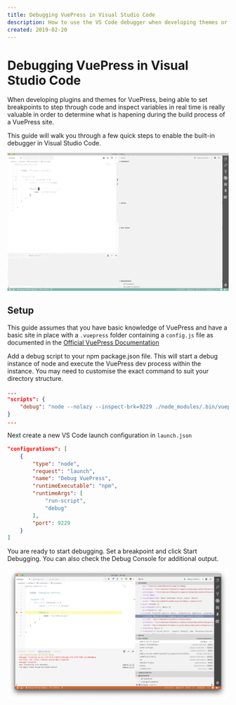 ```yaml
---
title: Debugging VuePress in Visual Studio Code
description: How to use the VS Code debugger when developing themes or plugins for VuePress
created: 2019-02-20
---
```


# Debugging VuePress in Visual Studio Code

When developing plugins and themes for VuePress, being able to set breakpoints to step through code and inspect variables in real time is really valuable in order to determine what is hapening during the build process of a VuePress site.

This guide will walk you through a few quick steps to enable the built-in debugger in Visual Studio Code.

![Visual Studio Code Debugging VuePress Demo](./debug-vuepress.gif)

## Setup

This guide assumes that you have basic knowledge of VuePress and have a basic site in place with a `.vuepress` folder containing a `config.js` file as documented in the [Official VuePress Documentation](https://vuepress.vuejs.org/guide/basic-config.html)

Add a debug script to your npm package.json file. This will start a debug instance of node and execute the VuePress dev process within the instance. You may need to customise the exact command to suit your directory structure.

```json
...
"scripts": {
    "debug": "node --nolazy --inspect-brk=9229 ./node_modules/.bin/vuepress dev"
}
...
```

Next create a new VS Code launch configuration in `launch.json`

```json
"configurations": [
    {
        "type": "node",
        "request": "launch",
        "name": "Debug VuePress",
        "runtimeExecutable": "npm",
        "runtimeArgs": [
            "run-script",
            "debug"
        ],
        "port": 9229
    }
]
```

You are ready to start debugging. Set a breakpoint and click Start Debugging. You can also check the Debug Console for additional output.

![Visual Studio Code Debugging VuePress](./debug-vuepress.png)

